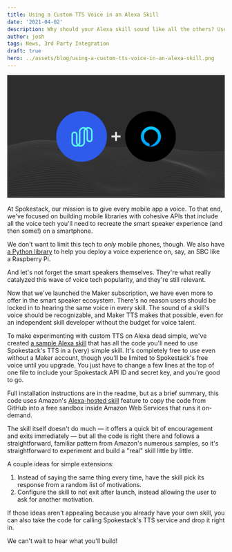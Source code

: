 ```yaml
---
title: Using a Custom TTS Voice in an Alexa Skill
date: '2021-04-02'
description: Why should your Alexa skill sound like all the others? Use Spokestack's custom TTS to make your skill stand out!
author: josh
tags: News, 3rd Party Integration
draft: true
hero: ../assets/blog/using-a-custom-tts-voice-in-an-alexa-skill.png
---
```


![Using a Custom TTS Voice in an Alexa Skill](../assets/blog/using-a-custom-tts-voice-in-an-alexa-skill.png)

At Spokestack, our mission is to give every mobile app a voice. To that end, we've focused on building mobile libraries with cohesive APIs that include all the voice tech you'll need to recreate the smart speaker experience (and then some!) on a smartphone.

We don't want to limit this tech to _only_ mobile phones, though. We also have [a Python library](https://github.com/spokestack/spokestack-python/) to help you deploy a voice experience on, say, an SBC like a Raspberry Pi.

And let's not forget the smart speakers themselves. They're what really catalyzed this wave of voice tech popularity, and they're still relevant.

Now that we've launched the Maker subscription, we have even more to offer in the smart speaker ecosystem. There's no reason users should be locked in to hearing the same voice in every skill. The sound of a skill's voice should be recognizable, and Maker TTS makes that possible, even for an independent skill developer without the budget for voice talent.

To make experimenting with custom TTS on Alexa dead simple, we've created [a sample Alexa skill](https://github.com/spokestack/alexa-custom-tts) that has all the code you'll need to use Spokestack's TTS in a (very) simple skill. It's completely free to use even without a Maker account, though you'll be limited to Spokestack's free voice until you upgrade. You just have to change a few lines at the top of one file to include your Spokestack API ID and secret key, and you're good to go.

Full installation instructions are in the readme, but as a brief summary, this code uses Amazon's [Alexa-hosted skill](https://developer.amazon.com/en-US/docs/alexa/hosted-skills/build-a-skill-end-to-end-using-an-alexa-hosted-skill.html) feature to copy the code from GitHub into a free sandbox inside Amazon Web Services that runs it on-demand.

The skill itself doesn't do much — it offers a quick bit of encouragement and exits immediately — but all the code is right there and follows a straightforward, familiar pattern from Amazon's numerous samples, so it's straightforward to experiment and build a "real" skill little by little.

A couple ideas for simple extensions:

1. Instead of saying the same thing every time, have the skill pick its response from a random list of motivations.
1. Configure the skill to not exit after launch, instead allowing the user to ask for another motivation.

If those ideas aren't appealing because you already have your own skill, you can also take the code for calling Spokestack's TTS service and drop it right in.

We can't wait to hear what you'll build!
